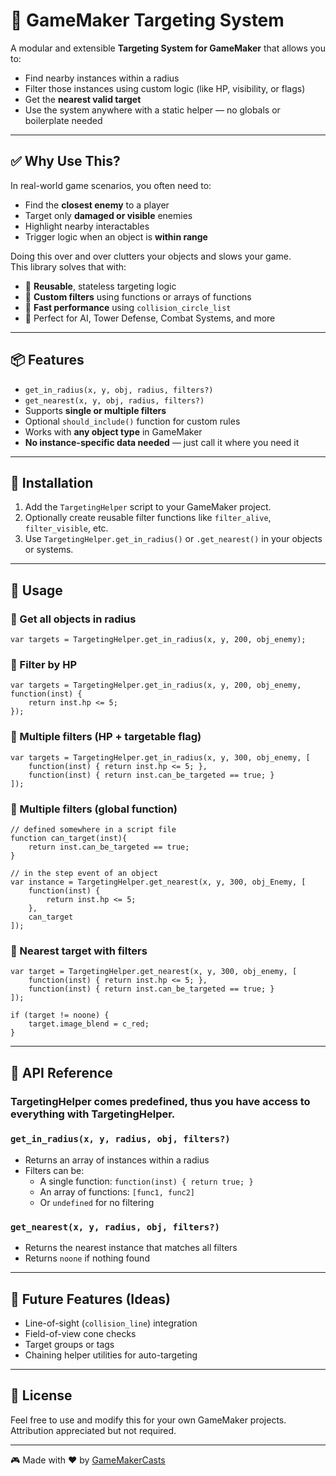 # 🎯 GameMaker Targeting System

A modular and extensible **Targeting System for GameMaker** that allows you to:
- Find nearby instances within a radius
- Filter those instances using custom logic (like HP, visibility, or flags)
- Get the **nearest valid target**
- Use the system anywhere with a static helper — no globals or boilerplate needed

---

## ✅ Why Use This?

In real-world game scenarios, you often need to:
- Find the **closest enemy** to a player
- Target only **damaged or visible** enemies
- Highlight nearby interactables
- Trigger logic when an object is **within range**

Doing this over and over clutters your objects and slows your game.  
This library solves that with:
- 🔁 **Reusable**, stateless targeting logic
- 🧠 **Custom filters** using functions or arrays of functions
- 🚀 **Fast performance** using `collision_circle_list`
- 🎯 Perfect for AI, Tower Defense, Combat Systems, and more

---

## 📦 Features

- `get_in_radius(x, y, obj, radius, filters?)`
- `get_nearest(x, y, obj, radius, filters?)`
- Supports **single or multiple filters**
- Optional `should_include()` function for custom rules
- Works with **any object type** in GameMaker
- **No instance-specific data needed** — just call it where you need it

---

## 🚀 Installation

1. Add the `TargetingHelper` script to your GameMaker project.
2. Optionally create reusable filter functions like `filter_alive`, `filter_visible`, etc.
3. Use `TargetingHelper.get_in_radius()` or `.get_nearest()` in your objects or systems.

---

## 🔧 Usage

### 🧲 Get all objects in radius

```gml
var targets = TargetingHelper.get_in_radius(x, y, 200, obj_enemy);
```

### 🔴 Filter by HP

```gml
var targets = TargetingHelper.get_in_radius(x, y, 200, obj_enemy, function(inst) {
    return inst.hp <= 5;
});
```

### 🧠 Multiple filters (HP + targetable flag)

```gml
var targets = TargetingHelper.get_in_radius(x, y, 300, obj_enemy, [
    function(inst) { return inst.hp <= 5; },
    function(inst) { return inst.can_be_targeted == true; }
]);
```

### 🧠 Multiple filters (global function)
```gml
// defined somewhere in a script file
function can_target(inst){
	return inst.can_be_targeted == true;
}

// in the step event of an object
var instance = TargetingHelper.get_nearest(x, y, 300, obj_Enemy, [
	function(inst) {
		return inst.hp <= 5;
	},
	can_target
]);
```

### 🎯 Nearest target with filters

```gml
var target = TargetingHelper.get_nearest(x, y, 300, obj_enemy, [
    function(inst) { return inst.hp <= 5; },
    function(inst) { return inst.can_be_targeted == true; }
]);

if (target != noone) {
    target.image_blend = c_red;
}
```

---

## 📜 API Reference

### TargetingHelper comes predefined, thus you have access to everything with TargetingHelper.

### `get_in_radius(x, y, radius, obj, filters?)`
- Returns an array of instances within a radius
- Filters can be:
  - A single function: `function(inst) { return true; }`
  - An array of functions: `[func1, func2]`
  - Or `undefined` for no filtering

### `get_nearest(x, y, radius, obj, filters?)`
- Returns the nearest instance that matches all filters
- Returns `noone` if nothing found

---

## 🔄 Future Features (Ideas)
- Line-of-sight (`collision_line`) integration
- Field-of-view cone checks
- Target groups or tags
- Chaining helper utilities for auto-targeting

---

## 🧠 License

Feel free to use and modify this for your own GameMaker projects. Attribution appreciated but not required.

---

🎮 Made with ❤️ by [GameMakerCasts](https://www.youtube.com/@GameMakerCasts)
